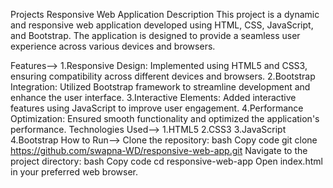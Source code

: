 


Projects
Responsive Web Application
Description
This project is a dynamic and responsive web application developed using HTML, CSS, JavaScript, and Bootstrap. The application is designed to provide a seamless user experience across various devices and browsers.

Features-->
1.Responsive Design: Implemented using HTML5 and CSS3, ensuring compatibility across different devices and browsers.
2.Bootstrap Integration: Utilized Bootstrap framework to streamline development and enhance the user interface.
3.Interactive Elements: Added interactive features using JavaScript to improve user engagement.
4.Performance Optimization: Ensured smooth functionality and optimized the application's performance.
Technologies Used-->
1.HTML5
2.CSS3
3.JavaScript
4.Bootstrap
How to Run-->
Clone the repository:
bash
Copy code
git clone https://github.com/swapna-WD/responsive-web-app.git
Navigate to the project directory:
bash
Copy code
cd responsive-web-app
Open index.html in your preferred web browser.
